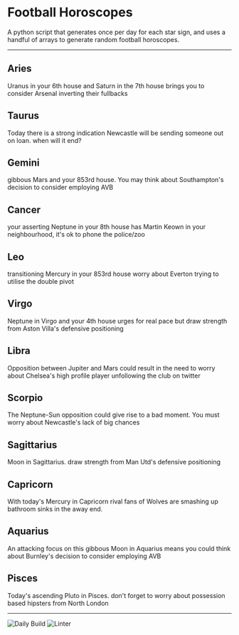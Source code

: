 # Football Horoscopes

A python script that generates once per day for each star sign, and uses a handful of arrays to generate random football horoscopes.

---

<!-- horoscopes_item starts -->
<h2>Aries</h2><p>Uranus in your 6th house and Saturn in the 7th house brings you to consider Arsenal inverting their fullbacks</p><h2>Taurus</h2><p>Today there is a strong indication Newcastle will be sending someone out on loan. when will it end?</p><h2>Gemini</h2><p>gibbous Mars and your 853rd house. You may think about Southampton's decision to consider employing AVB</p><h2>Cancer</h2><p>your asserting Neptune in your 8th house has Martin Keown in your neighbourhood, it's ok to phone the police/zoo</p><h2>Leo</h2><p>transitioning Mercury in your 853rd house worry about Everton trying to utilise the double pivot</p><h2>Virgo</h2><p>Neptune in Virgo and your 4th house urges for real pace but draw strength from Aston Villa's defensive positioning</p><h2>Libra</h2><p>Opposition between Jupiter and Mars could result in the need to worry about Chelsea's high profile player unfollowing the club on twitter</p><h2>Scorpio</h2><p>The Neptune-Sun opposition could give rise to a bad moment. You must worry about Newcastle's lack of big chances</p><h2>Sagittarius</h2><p>Moon in Sagittarius. draw strength from Man Utd's defensive positioning</p><h2>Capricorn</h2><p>With today's Mercury in Capricorn rival fans of Wolves are smashing up bathroom sinks in the away end.</p><h2>Aquarius</h2><p>An attacking focus on this gibbous Moon in Aquarius means you could think about Burnley's decision to consider employing AVB</p><h2>Pisces</h2><p>Today's ascending Pluto in Pisces. don't forget to worry about possession based hipsters from North London</p>
<!-- horoscopes_item ends -->

---

![Daily Build](https://github.com/MatBenfield/horofootball.thechels.uk/workflows/Daily%20Build/badge.svg) ![Linter](https://github.com/MatBenfield/horofootball.thechels.uk/workflows/Linter/badge.svg)
